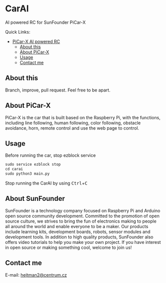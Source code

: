 # CarAI
AI powered RC for SunFounder PiCar-X

Quick Links:
- [PiCar-X AI powered RC](#picar-x-ai-powered-rc)
  - [About this](#about-picar-x)
  - [About PiCar-X](#about-picar-x)
  - [Usage](#usage)
  - [Contact me](#contact-us)

## About this
Branch, improve, pull request. Feel free to be apart.

## About PiCar-X
PiCar-X is the car that is built based on the Raspberry Pi, with the functions, including line following, human following, color following, obstacle avoidance, horn, remote control and use the web page to control.

## Usage
Before running the car, stop ezblock service

```python
sudo service ezblock stop
cd carai
sudo python3 main.py
```

Stop running the CarAI by using <kbd>Ctrl</kbd>+<kbd>C</kbd>

## About SunFounder
SunFounder is a technology company focused on Raspberry Pi and Arduino open source community development. Committed to the promotion of open source culture, we strives to bring the fun of electronics making to people all around the world and enable everyone to be a maker. Our products include learning kits, development boards, robots, sensor modules and development tools. In addition to high quality products, SunFounder also offers video tutorials to help you make your own project. If you have interest in open source or making something cool, welcome to join us!

## Contact me
E-mail:
    hejtman2@centrum.cz
